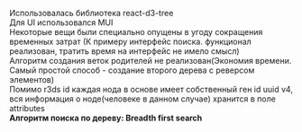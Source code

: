 Использовалась библиотека react-d3-tree <br>
Для UI использовался MUI <br>
Некоторые вещи были специально опущены в угоду сокращения временных затрат (К примеру интерфейс поиска. функционал реализован, тратить время на интерфейс не имело смысл)<br>
Алгоритм создания веток родителей не реализован(Экономия времени. Самый простой способ - создание второго дерева с реверсом элементов)<br>
Помимо r3ds id каждая нода в основе имеет собственный ген id uuid v4, вся информация о ноде(человеке в данном случае) хранится в поле attributes<br>
**Алгоритм поиска по дереву: Breadth first search**
